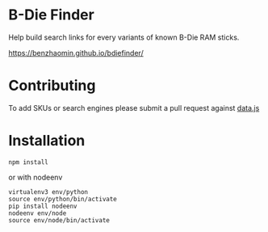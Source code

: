 # B-Die Finder

Help build search links for every variants of known B-Die RAM sticks.

https://benzhaomin.github.io/bdiefinder/

# Contributing

To add SKUs or search engines please submit a pull request against [data.js](js/data.js)

# Installation

```
npm install
```

or with nodeenv

```
virtualenv3 env/python
source env/python/bin/activate
pip install nodeenv
nodeenv env/node
source env/node/bin/activate
```
